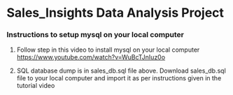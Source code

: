 # Sales_Insights Data Analysis Project

### Instructions to setup mysql on your local computer
1. Follow step in this video to install mysql on your local computer https://www.youtube.com/watch?v=WuBcTJnIuz0o

2. SQL database dump is in sales_db.sql file above. Download sales_db.sql file to your local computer and import it as per instructions given in the tutorial video
